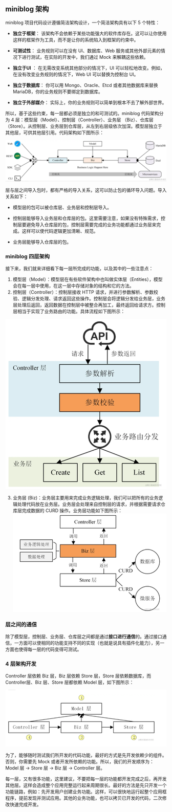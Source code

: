 ## miniblog 架构
miniblog 项目代码设计遵循简洁架构设计，一个简洁架构具有以下 5 个特性：

- **独立于框架**： 该架构不会依赖于某些功能强大的软件库存在。这可以让你使用这样的框架作为工具，而不是让你的系统陷入到框架的约束中。

- **可测试性**： 业务规则可以在没有 UI、数据库、Web 服务或其他外部元素的情况下进行测试，在实际的开发中，我们通过 Mock 来解耦这些依赖。

- **独立于UI** ： 在无需改变系统其他部分的情况下，UI 可以轻松地改变。例如，在没有改变业务规则的情况下，Web UI 可以替换为控制台 UI。

- **独立于数据库**： 你可以用 Mongo、Oracle、Etcd 或者其他数据库来替换 MariaDB，你的业务规则不要绑定到数据库。

- **独立于外部媒介**： 实际上，你的业务规则可以简单到根本不去了解外部世界。

所以，基于这些约束，每一层都必须是独立的和可测试的。miniblog 代码架构分为 4 层：模型层（Model）、控制层（Controller）、业务层 （Biz）、仓库层（Store）。从控制层、业务层到仓库层，从左到右层级依次加深。模型层独立于其他层，可供其他层引用。代码架构如下图所示：

![img.png](../../images/img.png)

层与层之间导入包时，都有严格的导入关系，这可以防止包的循环导入问题。导入关系如下：

- 模型层的包可以被仓库层、业务层和控制层导入。

- 控制层能够导入业务层和仓库层的包。这里需要注意，如果没有特殊需求，控制层要避免导入仓库层的包，控制层需要完成的业务功能都通过业务层来完成。这样可以使代码逻辑更加清晰、规范。

- 业务层能够导入仓库层的包。

### miniblog 四层架构
接下来，我们就来详细看下每一层所完成的功能，以及其中的一些注意点：

1. 模型层（Model）：模型层在有些软件架构中也叫做实体层（Entities），模型会在每一层中使用，在这一层中存储对象的结构和它的方法。
2. 控制层（Controller）：控制层接收 HTTP 请求，并进行参数解析、参数校验、逻辑分发处理、请求返回这些操作。控制层会将逻辑分发给业务层，业务层处理后返回，返回数据在控制层中被整合再加工，最终返回给请求方。控制层相当于实现了业务路由的功能。具体流程如下图所示：

![img.png](../../images/img2.png)

3. 业务层 (Biz)：业务层主要用来完成业务逻辑处理，我们可以把所有的业务逻辑处理代码放在业务层。业务层会处理来自控制层的请求，并根据需要请求仓库层完成数据的 CURD 操作。业务层功能如下图所示：
   ![img.png](../../images/img_1.png)

### 层之间的通信
除了模型层，控制层、业务层、仓库层之间都是通过**接口进行通信**的。通过接口通信，一方面可以使相同的功能支持不同的实现（也就是说具有插件化能力），另一方面也使得每一层的代码变得可测试。


### 4 层架构开发
Controller 层依赖 Biz 层，Biz 层依赖 Store 层，Store 层依赖数据库，而 Controller层、Biz 层、Store 层都依赖 Model 层，如下图所示：

![img.png](../../images/img_2.png)

为了，能够随时测试我们所开发的代码功能，最好的方式是先开发依赖少的组件。否则，你需要先 Mock 或者开发所依赖的功能。所以，我们的开发顺序为：Model 层 -> Store 层 -> Biz 层 -> Controller 层。

每一层，又有很多功能，这里建议，不要把每一层的功能都开发完成之后，再开发其他层。这样会造成整个应用完整运行起来周期很长。最好的方法是先只开发一个功能链路，例如：先开发用户创建业务功能。这样，可以很快地运行起整个应用框程序，提前发现并测试应用。其他的业务功能，也可以拷贝已开发的代码，二次修改快速完成开发。